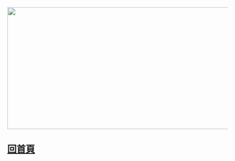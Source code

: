 

<img id="comp-ja6kq5fb1imgimage" style="width: 560px; height: 280px;" src="https://cdn2.ettoday.net/images/3406/d3406781.jpg" tilte="了解更多..." width="500" >


<h2><a href="https://gary7lu.github.io/Food/">回首頁</a></h2>


